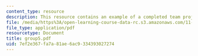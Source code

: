 ```yaml
---
content_type: resource
description: This resource contains an example of a completed team project.
file: /media/https%3A/open-learning-course-data-rc.s3.amazonaws.com/11-914-planning-communication-spring-2007/7ef2e367fa7a81ae6ac9334393027274_group5.pdf
file_type: application/pdf
resourcetype: Document
title: group5.pdf
uid: 7ef2e367-fa7a-81ae-6ac9-334393027274
---
```

